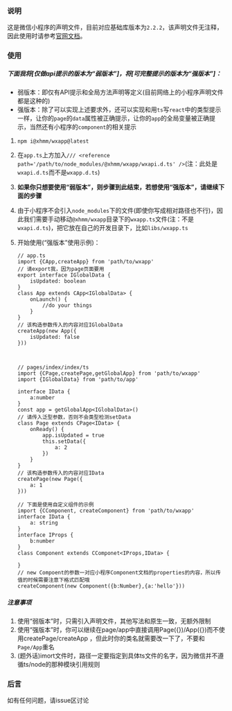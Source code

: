 ### 说明
这是微信小程序的声明文件，目前对应基础库版本为`2.2.2`，该声明文件无注释，因此使用时请参考[官网文档](https://developers.weixin.qq.com/miniprogram/dev/api/)。

### 使用
##### 下面我将[仅做api提示的版本为“弱版本”]，将[可完整提示的版本为“强版本”]：
- 弱版本：即仅有API提示和全局方法声明等定义(目前网络上的小程序声明文件都是这种的)
- 强版本：除了可以实现上述要求外，还可以实现和用`ts`写`react`中的类型提示一样，让你的`page`的`data`属性被正确提示，让你的`app`的全局变量被正确提示，当然还有小程序的`component`的相关提示

1. `npm i@xhmm/wxapp@latest`
2. 在`app.ts`上方加入`/// <reference path='/path/to/node_modules/@xhmm/wxapp/wxapi.d.ts' />`(注：此处是`wxapi.d.ts`而不是`wxapp.d.ts`)
3. **如果你只想要使用“弱版本”，则步骤到此结束，若想使用“强版本”，请继续下面的步骤**
3. 由于小程序不会引入`node_modules`下的文件(即使你写成相对路径也不行)，因此我们需要手动移动`@xhmm/wxapp`目录下的`wxapp.ts`文件(注：不是`wxapi.d.ts`)，把它放在自己的开发目录下，比如`libs/wxapp.ts`
4. 开始使用(“强版本”使用示例)：
    ```
    // app.ts
    import {CApp,createApp} from 'path/to/wxapp'
    // 请export我，因为page页面要用
    export interface IGlobalData {
        isUpdated: boolean
    }
    class App extends CApp<IGlobalData> {
        onLaunch() {
            //do your things
        }
    }
    // 该构造参数传入的内容对应IGlobalData
    createApp(new App({
        isUpdated: false
    }))



    // pages/index/index/ts
    import {CPage,createPage,getGlobalApp} from 'path/to/wxapp'
    import {IGlobalData} from 'path/to/app'

    interface IData {
        a:number
    }
    const app = getGlobalApp<IGlobalData>()
    // 请传入泛型参数，否则不会类型检测setData
    class Page extends CPage<IData> {
        onReady() {
            app.isUpdated = true
            this.setData({
                a: 2
            })
        }
    }
    // 该构造参数传入的内容对应IData
    createPage(new Page({
        a: 1
    }))
    ```

    ```
    // 下面是使用自定义组件的示例
    import {CComponent, createComponent} from 'path/to/wxapp'
    interface IData {
        a: string
    }
    interface IProps {
        b:number
    }
    class Component extends CComponet<IProps,IData> {

    }
    // new Compoent的参数一对应小程序Component文档的properties的内容，所以传值的时候需要注意下格式匹配哦
    createComponent(new Component({b:Number},{a:'hello'}))
    ```

##### 注意事项
1. 使用“弱版本”时，只需引入声明文件，其他写法和原生一致，无额外限制
1. 使用“强版本”时，你可以继续在page/app中直接调用Page({})/App({})而不使用createPage/createApp ，但此时你的类名就需要改一下了，不要和`Page/App`重名
1. (题外话)imort文件时，路径一定要指定到具体ts文件的名字，因为微信并不遵循ts/node的那种模块引用规则


### 后言
如有任何问题，请issue区讨论

